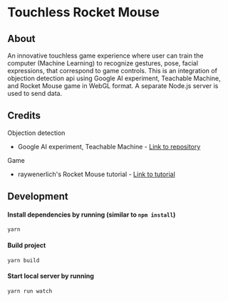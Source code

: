 # Touchless Rocket Mouse
## About
An innovative touchless game experience where user can train the computer (Machine Learning) to recognize gestures, pose, facial expressions, that correspond to game controls. This is an integration of objection detection api using Google AI experiment, Teachable Machine, and Rocket Mouse game in WebGL format. A separate Node.js server is used to send data.

## Credits
Objection detection
- Google AI experiment, Teachable Machine - [Link to repository](https://github.com/googlecreativelab/teachable-machine.git)

Game
- raywenerlich's Rocket Mouse tutorial - [Link to tutorial](https://www.raywenderlich.com/5458-how-to-make-a-game-like-jetpack-joyride-in-unity-2d-part-1)

## Development
#### Install dependencies by running (similar to `npm install`)
```
yarn
```

#### Build project
```
yarn build
```

#### Start local server by running 
```
yarn run watch
```
